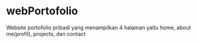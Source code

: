 # webPortofolio
Website portofolio pribadi yang menampilkan 4 halaman yaitu home, about me(profil), projects, dan contact
